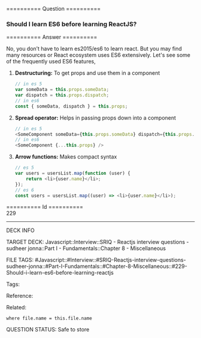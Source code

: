 ========== Question ==========  

### Should I learn ES6 before learning ReactJS?  

========== Answer ==========  

No, you don’t have to learn es2015/es6 to learn react. But you may find many resources or React ecosystem uses ES6 extensively. Let's see some of the frequently used ES6 features,

1.  **Destructuring:** To get props and use them in a component

    ```javascript
    // in es 5
    var someData = this.props.someData;
    var dispatch = this.props.dispatch;
    // in es6
    const { someData, dispatch } = this.props;
    ```

2.  **Spread operator:** Helps in passing props down into a component

    ```javascript
    // in es 5
    <SomeComponent someData={this.props.someData} dispatch={this.props.dispatch} />
    // in es6
    <SomeComponent {...this.props} />
    ```

3.  **Arrow functions:** Makes compact syntax

    ```javascript
    // es 5
    var users = usersList.map(function (user) {
        return <li>{user.name}</li>;
    });
    // es 6
    const users = usersList.map((user) => <li>{user.name}</li>);
    ```

========== Id ==========  
229

---

DECK INFO

TARGET DECK: Javascript::Interview::SRIQ - Reactjs interview questions - sudheer jonna::Part I - Fundamentals::Chapter 8 - Miscellaneous

FILE TAGS: #Javascript::#Interview::#SRIQ-Reactjs-interview-questions-sudheer-jonna::#Part-I-Fundamentals::#Chapter-8-Miscellaneous::#229-Should-i-learn-es6-before-learning-reactjs

Tags:

Reference:

Related:

```dataview
where file.name = this.file.name
```
QUESTION STATUS: Safe to store
